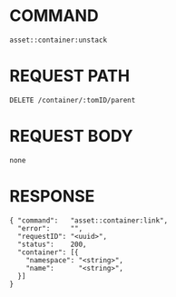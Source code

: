 # COMMAND

`asset::container:unstack`

# REQUEST PATH

```
DELETE /container/:tomID/parent
```

# REQUEST BODY

```
none
```

# RESPONSE

```
{ "command":   "asset::container:link",
  "error":     "",
  "requestID": "<uuid>",
  "status":    200,
  "container": [{
    "namespace": "<string>",
    "name":      "<string>",
  }]
}
```
